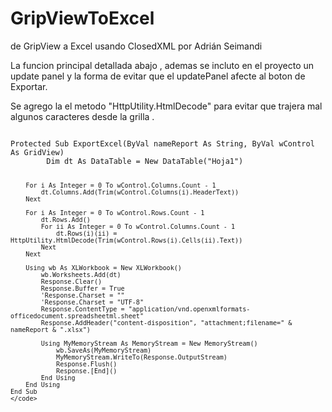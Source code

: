 # GripViewToExcel
de GripView a Excel usando ClosedXML por Adrián Seimandi


La funcion principal detallada abajo , ademas se incluto en el proyecto un update panel y la forma de evitar que el updatePanel afecte al boton de Exportar.

Se agrego la el metodo "HttpUtility.HtmlDecode" para evitar que trajera mal algunos caracteres desde la grilla . 

<code>
Protected Sub ExportExcel(ByVal nameReport As String, ByVal wControl As GridView)
        Dim dt As DataTable = New DataTable("Hoja1")

        For i As Integer = 0 To wControl.Columns.Count - 1
            dt.Columns.Add(Trim(wControl.Columns(i).HeaderText))
        Next

        For i As Integer = 0 To wControl.Rows.Count - 1
            dt.Rows.Add()
            For ii As Integer = 0 To wControl.Columns.Count - 1
                dt.Rows(i)(ii) = HttpUtility.HtmlDecode(Trim(wControl.Rows(i).Cells(ii).Text))
            Next
        Next

        Using wb As XLWorkbook = New XLWorkbook()
            wb.Worksheets.Add(dt)
            Response.Clear()
            Response.Buffer = True
            'Response.Charset = ""
            'Response.Charset = "UTF-8"
            Response.ContentType = "application/vnd.openxmlformats-officedocument.spreadsheetml.sheet"
            Response.AddHeader("content-disposition", "attachment;filename=" & nameReport & ".xlsx")

            Using MyMemoryStream As MemoryStream = New MemoryStream()
                wb.SaveAs(MyMemoryStream)
                MyMemoryStream.WriteTo(Response.OutputStream)
                Response.Flush()
                Response.[End]()
            End Using
        End Using
    End Sub
    </code>
